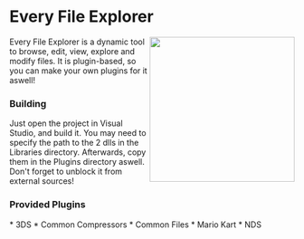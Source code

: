 Every File Explorer
===================
<img src="http://florian.nouwt.com/EFEIcon.png" height="256px" align="right"/>
Every File Explorer is a dynamic tool to browse, edit, view, explore and modify files. It is plugin-based, so you can make your own plugins for it aswell!

<h3>Building</h3>
Just open the project in Visual Studio, and build it. You may need to specify the path to the 2 dlls in the Libraries directory. Afterwards, copy them in the Plugins directory aswell. Don't forget to unblock it from external sources!

<h3>Provided Plugins</h3>
* 3DS
* Common Compressors
* Common Files
* Mario Kart
* NDS